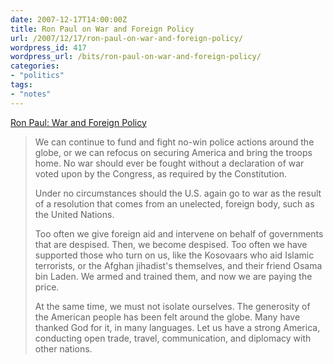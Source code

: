 ```yaml
---
date: 2007-12-17T14:00:00Z
title: Ron Paul on War and Foreign Policy
url: /2007/12/17/ron-paul-on-war-and-foreign-policy/
wordpress_id: 417
wordpress_url: /bits/ron-paul-on-war-and-foreign-policy/
categories:
- "politics"
tags:
- "notes"
---
```


<a href="http://www.ronpaul2008.com/issues/war-and-foreign-policy/">Ron Paul: War and Foreign Policy</a>

> We can continue to fund and fight no-win police actions around the globe, or we can refocus on securing America and bring the troops home. No war should ever be fought without a declaration of war voted upon by the Congress, as required by the Constitution.
> 
> Under no circumstances should the U.S. again go to war as the result of a resolution that comes from an unelected, foreign body, such as the United Nations.
> 
> Too often we give foreign aid and intervene on behalf of governments that are despised. Then, we become despised. Too often we have supported those who turn on us, like the Kosovaars who aid Islamic terrorists, or the Afghan jihadist's themselves, and their friend Osama bin Laden. We armed and trained them, and now we are paying the price.
> 
> At the same time, we must not isolate ourselves. The generosity of the American people has been felt around the globe. Many have thanked God for it, in many languages. Let us have a strong America, conducting open trade, travel, communication, and diplomacy with other nations.
